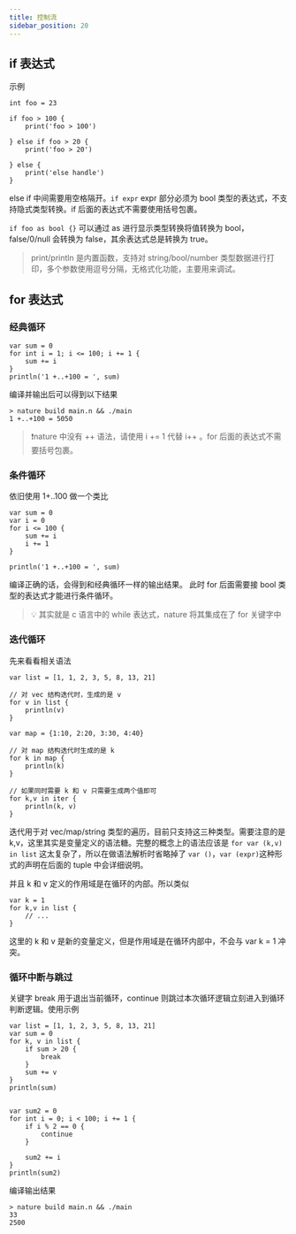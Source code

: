 ```yaml
---
title: 控制流
sidebar_position: 20
---
```


## if 表达式

示例
```nature
int foo = 23

if foo > 100 {
    print('foo > 100')
    
} else if foo > 20 {
    print('foo > 20')
    
} else {
    print('else handle')
}
```

else if 中间需要用空格隔开。`if expr`  expr 部分必须为 bool 类型的表达式，不支持隐式类型转换。if 后面的表达式不需要使用括号包裹。

`if foo as bool {}`  可以通过 as 进行显示类型转换将值转换为 bool，false/0/null 会转换为 false，其余表达式总是转换为 true。

> print/println 是内置函数，支持对 string/bool/number 类型数据进行打印，多个参数使用逗号分隔，无格式化功能，主要用来调试。

## for 表达式

### 经典循环

```nature
var sum = 0
for int i = 1; i <= 100; i += 1 {
	sum += i
}
println('1 +..+100 = ', sum)
```

编译并输出后可以得到以下结果

```shell
> nature build main.n && ./main
1 +..+100 = 5050
```

> ❗️nature 中没有 ++ 语法，请使用 i += 1 代替 i++ 。for 后面的表达式不需要括号包裹。

### 条件循环

依旧使用 1+..100 做一个类比
```nature
var sum = 0
var i = 0
for i <= 100 {
	sum += i
	i += 1
}

println('1 +..+100 = ', sum)
```

编译正确的话，会得到和经典循环一样的输出结果。 此时 for 后面需要接 bool 类型的表达式才能进行条件循环。

> 💡  其实就是 c 语言中的 while 表达式，nature 将其集成在了 for 关键字中


### 迭代循环
先来看看相关语法
```nature
var list = [1, 1, 2, 3, 5, 8, 13, 21]

// 对 vec 结构迭代时，生成的是 v
for v in list {
	println(v)
}

var map = {1:10, 2:20, 3:30, 4:40}

// 对 map 结构迭代时生成的是 k
for k in map {
    println(k)
}

// 如果同时需要 k 和 v 只需要生成两个值即可
for k,v in iter {
	println(k, v)
}
```

迭代用于对 vec/map/string 类型的遍历，目前只支持这三种类型。需要注意的是 k,v，这里其实是变量定义的语法糖。完整的概念上的语法应该是 `for var (k,v) in list` 这太复杂了，所以在做语法解析时省略掉了 `var ()`，`var (expr)`这种形式的声明在后面的 tuple 中会详细说明。

并且 k 和 v 定义的作用域是在循环的内部。所以类似

```nature
var k = 1 
for k,v in list { 
    // ...
} 
```

这里的 k 和 v 是新的变量定义，但是作用域是在循环内部中，不会与 var k = 1 冲突。

### 循环中断与跳过

关键字 break 用于退出当前循环，continue 则跳过本次循环逻辑立刻进入到循环判断逻辑。使用示例

```nature
var list = [1, 1, 2, 3, 5, 8, 13, 21]
var sum = 0
for k, v in list {
    if sum > 20 {
        break
    }
    sum += v
}
println(sum)


var sum2 = 0
for int i = 0; i < 100; i += 1 {
    if i % 2 == 0 {
        continue
    }

    sum2 += i
}
println(sum2)
```

编译输出结果

```shell
> nature build main.n && ./main
33
2500
```